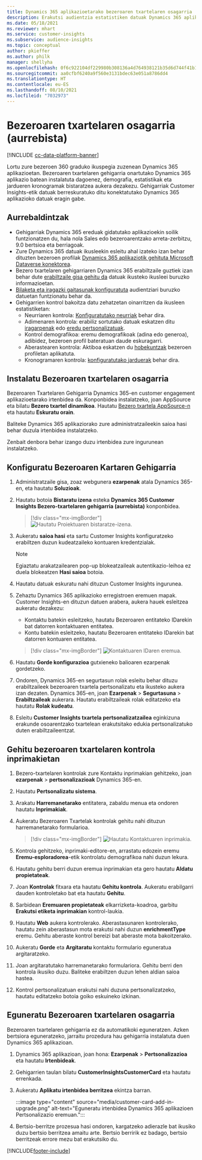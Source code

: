 ```yaml
---
title: Dynamics 365 aplikazioetarako bezeroaren txartelaren osagarria
description: Erakutsi audientzia estatistiken datuak Dynamics 365 aplikazioetan gehigarri honekin.
ms.date: 05/18/2021
ms.reviewer: mhart
ms.service: customer-insights
ms.subservice: audience-insights
ms.topic: conceptual
author: pkieffer
ms.author: philk
manager: shellyha
ms.openlocfilehash: 0f6c922104df229980b308136a4d764938121b35d6d744f41b1530bdb5515e7f
ms.sourcegitcommit: aa0cfbf6240a9f560e3131bdec63e051a8786dd4
ms.translationtype: HT
ms.contentlocale: eu-ES
ms.lasthandoff: 08/10/2021
ms.locfileid: "7032973"
---
```

# <a name="customer-card-add-in-preview"></a>Bezeroaren txartelaren osagarria (aurrebista)

[!INCLUDE [cc-data-platform-banner](../includes/cc-data-platform-banner.md)]

Lortu zure bezeroen 360 graduko ikuspegia zuzenean Dynamics 365 aplikazioetan. Bezeroaren txartelaren gehigarria onartutako Dynamics 365 aplikazio batean instalatuta dagoenez, demografia, estatistikak eta jardueren kronogramak bistaratzea aukera dezakezu. Gehigarriak Customer Insights-etik datuak berreskuratuko ditu konektatutako Dynamics 365 aplikazioko datuak eragin gabe. 

## <a name="prerequisites"></a>Aurrebaldintzak

- Gehigarriak Dynamics 365 ereduak gidatutako aplikazioekin soilik funtzionatzen du, hala nola Sales edo bezeroarentzako arreta-zerbitzu, 9.0 bertsioa eta berriagoak.
- Zure Dynamics 365 datuak ikusleekin esleitu ahal izateko izan behar dituzten bezeroen profilak [Dynamics 365 aplikaziotik gehituta Microsoft Dataverse konektorea](connect-power-query.md).
- Bezero txartelaren gehigarriaren Dynamics 365 erabiltzaile guztiek izan behar dute [erabiltzaile gisa gehitu da](permissions.md) datuak ikusteko ikusleei buruzko informazioetan.
- [Bilaketa eta iragazki gaitasunak konfiguratuta](search-filter-index.md) audientziari buruzko datuetan funtzionatu behar da.
- Gehigarrien kontrol bakoitza datu zehatzetan oinarritzen da ikusleen estatistiketan:
  - Neurriaren kontrola: [Konfiguratutako neurriak](measures.md) behar dira.
  - Adimenaren kontrola: erabiliz sortutako datuak eskatzen ditu [iragarpenak](predictions.md) edo [eredu pertsonalizatuak](custom-models.md).
  - Kontrol demografikoa: eremu demografikoak (adina edo generoa), adibidez, bezeroen profil bateratuan daude eskuragarri.
  - Aberastearen kontrola: Aktiboa eskatzen du [hobekuntzak](enrichment-hub.md) bezeroen profiletan aplikatuta.
  - Kronogramaren kontrola: [konfiguratutako jarduerak](activities.md) behar dira.

## <a name="install-the-customer-card-add-in"></a>Instalatu Bezeroaren txartelaren osagarria

Bezeroaren Txartelaren Gehigarria Dynamics 365-en customer engagement aplikazioetarako irtenbidea da. Konponbidea instalatzeko, joan AppSource eta bilatu **Bezero txartel dinamikoa**. Hautatu [Bezero txartela AppSource-n](https://appsource.microsoft.com/product/dynamics-365/mscrm.dynamics_365_customer_insights_customer_card_addin?tab=Overview) eta hautatu **Eskuratu orain**.

Baliteke Dynamics 365 aplikaziorako zure administratzaileekin saioa hasi behar duzula irtenbidea instalatzeko.

Zenbait denbora behar izango duzu irtenbidea zure ingurunean instalatzeko.

## <a name="configure-the-customer-card-add-in"></a>Konfiguratu Bezeroaren Kartaren Gehigarria

1. Administratzaile gisa, zoaz webgunera **ezarpenak** atala Dynamics 365-en, eta hautatu **Soluzioak**.

1. Hautatu botoia **Bistaratu izena** esteka **Dynamics 365 Customer Insights Bezero-txartelaren gehigarria (aurrebista)** konponbidea.

   > [!div class="mx-imgBorder"]
   > ![Hautatu Proiektuaren bistaratze-izena.](media/select-display-name.png "Hautatu Proiektuaren bistaratze-izena")

1. Aukeratu **saioa hasi** eta sartu Customer Insights konfiguratzeko erabiltzen duzun kudeatzaileko kontuaren kredentzialak.

   > [!NOTE]
   > Egiaztatu arakatzailearen pop-up blokeatzaileak autentikazio-leihoa ez duela blokeatzen **Hasi saioa** botoia.

1. Hautatu datuak eskuratu nahi dituzun Customer Insights ingurunea.

1. Zehaztu Dynamics 365 aplikazioko erregistroen eremuen mapak. Customer Insights-en dituzun datuen arabera, aukera hauek esleitzea aukeratu dezakezu:
   - Kontaktu batekin esleitzeko, hautatu Bezeroaren entitateko IDarekin bat datorren kontaktuaren entitatea.
   - Kontu batekin esleitzeko, hautatu Bezeroaren entitateko IDarekin bat datorren kontuaren entitatea.

   > [!div class="mx-imgBorder"]
   > ![Kontaktuaren IDaren eremua.](media/contact-id-field.png "Kontaktuaren IDaren eremua")

1. Hautatu **Gorde konfigurazioa** gutxieneko balioaren ezarpenak gordetzeko.

1. Ondoren, Dynamics 365-en segurtasun rolak esleitu behar dituzu erabiltzaileek bezeroaren txartela pertsonalizatu eta ikusteko aukera izan dezaten. Dynamics 365-en, joan **Ezarpenak** > **Segurtasuna** > **Erabiltzaileak** aukerara. Hautatu erabiltzaileak rolak editatzeko eta hautatu **Rolak kudeatu**.

1. Esleitu **Customer Insights txartela pertsonalizatzailea** eginkizuna erakunde osoarentzako txartelean erakutsitako edukia pertsonalizatuko duten erabiltzaileentzat.

## <a name="add-customer-card-controls-to-forms"></a>Gehitu bezeroaren txartelaren kontrola inprimakietan
  
1. Bezero-txartelaren kontrolak zure Kontaktu inprimakian gehitzeko, joan **ezarpenak** > **pertsonalizazioak** Dynamics 365-en.

1. Hautatu **Pertsonalizatu sistema**.

1. Arakatu **Harremanetarako** entitatera, zabaldu menua eta ondoren hautatu **Inprimakiak**.

1. Aukeratu Bezeroaren Txartelak kontrolak gehitu nahi dituzun harremanetarako formularioa.

    > [!div class="mx-imgBorder"]
    > ![Hautatu Kontaktuaren inprimakia.](media/contact-active-forms.png "Hautatu Kontaktuaren inprimakia")

1. Kontrola gehitzeko, inprimaki-editore-en, arrastatu edozein eremu **Eremu-esploradorea**-etik kontrolatu demografikoa nahi duzun lekura.

1. Hautatu gehitu berri duzun eremua inprimakian eta gero hautatu **Aldatu propietateak**.

1. Joan **Kontrolak** fitxara eta hautatu **Gehitu kontrola**. Aukeratu erabilgarri dauden kontroletako bat eta hautatu **Gehitu**.

1. Sarbidean **Eremuaren propietateak** elkarrizketa-koadroa, garbitu **Erakutsi etiketa inprimakian** kontrol-laukia.

1. Hautatu **Web** aukera kontrolerako. Aberastasunaren kontrolerako, hautatu zein aberastasun mota erakutsi nahi duzun **enrichmentType** eremu. Gehitu aberaste kontrol bereizi bat aberaste mota bakoitzerako.

1. Aukeratu **Gorde** eta **Argitaratu** kontaktu formulario eguneratua argitaratzeko.

1. Joan argitaratutako harremanetarako formulariora. Gehitu berri den kontrola ikusiko duzu. Baliteke erabiltzen duzun lehen aldian saioa hastea.

1. Kontrol pertsonalizatuan erakutsi nahi duzuna pertsonalizatzeko, hautatu editatzeko botoia goiko eskuineko izkinan.

## <a name="upgrade-customer-card-add-in"></a>Eguneratu Bezeroaren txartelaren osagarria
Bezeroaren txartelaren gehigarria ez da automatikoki eguneratzen. Azken bertsiora eguneratzeko, jarraitu prozedura hau gehigarria instalatuta duen Dynamics 365 aplikazioan.

1. Dynamics 365 aplikazioan, joan hona: **Ezarpenak** > **Pertsonalizazioa** eta hautatu **Irtenbideak**.

1. Gehigarrien taulan bilatu **CustomerInsightsCustomerCard** eta hautatu errenkada.

1. Aukeratu **Aplikatu irtenbidea berritzea** ekintza barran.

   :::image type="content" source="media/customer-card-add-in-upgrade.png" alt-text="Eguneratu irtenbidea Dynamics 365 aplikazioen Pertsonalizazio eremuan.":::

1. Bertsio-berritze prozesua hasi ondoren, kargatzeko adierazle bat ikusiko duzu bertsio berritzea amaitu arte. Bertsio berririk ez badago, bertsio berritzeak errore mezu bat erakutsiko du.


[!INCLUDE[footer-include](../includes/footer-banner.md)]
